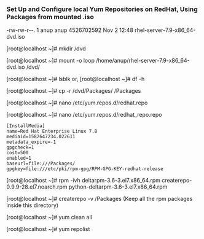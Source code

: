 ### Set Up and Configure local Yum Repositories on RedHat, Using Packages from mounted .iso

-rw-rw-r--.  1 anup anup 4526702592 Nov  2 12:48 rhel-server-7.9-x86_64-dvd.iso


[root@localhost ~]# mkdir /dvd


[root@localhost ~]# mount -o loop /home/anup/rhel-server-7.9-x86_64-dvd.iso /dvd/

[root@localhost ~]# lsblk
or,
[root@localhost ~]# df -h


[root@localhost ~]# cp -r /dvd/Packages/ /Packages


[root@localhost ~]# nano /etc/yum.repos.d/redhat.repo

[root@localhost ~]# nano /etc/yum.repos.d/redhat_repo.repo

```
[InstallMedia]
name=Red Hat Enterprise Linux 7.8
mediaid=1582647234.022611
metadata_expire=-1
gpgcheck=1
cost=500
enabled=1
baseurl=file:///Packages/
gpgkey=file:///etc/pki/rpm-gpg/RPM-GPG-KEY-redhat-release
```


[root@localhost ~]# rpm -ivh deltarpm-3.6-3.el7.x86_64.rpm createrepo-0.9.9-28.el7.noarch.rpm python-deltarpm-3.6-3.el7.x86_64.rpm

[root@localhost ~]# createrepo -v /Packages (Keep all the rpm packages inside this directory)

[root@localhost ~]# yum clean all

[root@localhost ~]# yum repolist

